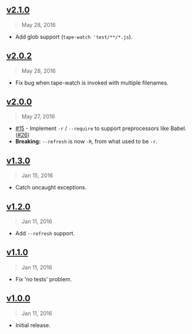 ## [v2.1.0]
> May 28, 2016

- Add glob support (`tape-watch 'test/**/*.js`).

[v2.1.0]: https://github.com/rstacruz/tape-watch/compare/v2.0.2...v2.1.0

## [v2.0.2]
> May 28, 2016

- Fix bug when tape-watch is invoked with multiple filenames.

[v2.0.2]: https://github.com/rstacruz/tape-watch/compare/v2.0.0...v2.0.2

## [v2.0.0]
> May 27, 2016

- [#15] - Implement `-r` / `--require` to support preprocessors like Babel. ([#26])
- __Breaking:__ `--refresh` is now `-R`, from what used to be `-r`.

[v2.0.0]: https://github.com/rstacruz/tape-watch/compare/v1.3.0...v2.0.0

## [v1.3.0]
> Jan 15, 2016

- Catch uncaught exceptions.

[v1.3.0]: https://github.com/rstacruz/tape-watch/compare/v1.2.0...v1.3.0

## [v1.2.0]
> Jan 11, 2016

- Add `--refresh` support.

[v1.2.0]: https://github.com/rstacruz/tape-watch/compare/v1.1.0...v1.2.0

## [v1.1.0]
> Jan 11, 2016

- Fix 'no tests' problem.

[v1.1.0]: https://github.com/rstacruz/tape-watch/compare/v1.0.0...v1.1.0

## [v1.0.0]
> Jan 11, 2016

- Initial release.

[v1.0.0]: https://github.com/rstacruz/tape-watch/tree/v1.0.0
[#15]: https://github.com/rstacruz/tape-watch/issues/15
[#26]: https://github.com/rstacruz/tape-watch/issues/26

